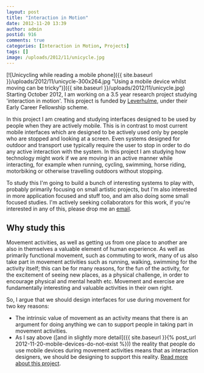 ```yaml
---
layout: post
title: "Interaction in Motion"
date: 2012-11-20 13:39
author: admin
postid: 916
comments: true
categories: [Interaction in Motion, Projects]
tags: []
image: /uploads/2012/11/unicycle.jpg
---
```

[![Unicycling while reading a mobile phone]({{ site.baseurl }}/uploads/2012/11/unicycle-300x264.jpg "Using a mobile device whilst moving can be tricky")]({{ site.baseurl }}/uploads/2012/11/unicycle.jpg) Starting October 2012, I am working on a 3.5 year research project studying 'interaction in motion'. This project is funded by [Leverhulme](http://www.leverhulme.ac.uk), under their Early Career Fellowship scheme.

In this project I am creating and studying interfaces designed to be used by people when they are actively mobile. This is in contrast to most current mobile interfaces which are designed to be actively used only by people who are stopped and looking at a screen. Even systems designed for outdoor and transport use typically require the user to stop in order to do any active interaction with the system. In this project I am studying how technology might work if we are moving in an active manner while interacting, for example when running, cycling, swimming, horse riding, motorbiking or otherwise travelling outdoors without stopping.

To study this I'm going to build a bunch of interesting systems to play with, probably primarily focusing on small artistic projects, but I'm also interested in more application focused and stuff too, and am also doing some small focused studies. I'm actively seeking collaborators for this work, if you're interested in any of this, please drop me an [email](mailto:joe.marshall@nottingham.ac.uk).

## Why study this

Movement activities, as well as getting us from one place to another are also in themselves a valuable element of human experience. As well as primarily functional movement, such as commuting to work, many of us also take part in movement activities such as running, walking, swimming for the activity itself; this can be for many reasons, for the fun of the activity, for the excitement of seeing new places, as a physical challenge, in order to encourage physical and mental health etc. Movement and exercise are fundamentally interesting and valuable activities in their own right.

So, I argue that we should design interfaces for use during movement for two key reasons:

*   The intrinsic value of movement as an activity means that there is an argument for doing anything we can to support people in taking part in movement activities.
*   As I say above ([and in slightly more detail]({{ site.baseurl }}{% post_url 2012-11-20-mobile-devices-do-not-exist %})) the reality that people do use mobile devices during movement activities means that as interaction designers, we should be designing to support this reality.
[Read more about this project](?cat=15 "Interaction in Motion pages").

